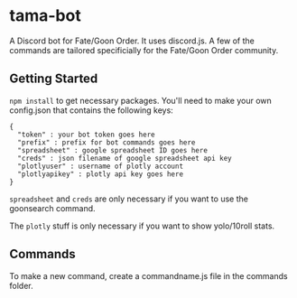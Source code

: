 # tama-bot
A Discord bot for Fate/Goon Order. It uses discord.js.
A few of the commands are tailored specificially for the Fate/Goon Order community.

## Getting Started
`npm install` to get necessary packages.
You'll need to make your own config.json that contains the following keys:
```
{
  "token" : your bot token goes here
  "prefix" : prefix for bot commands goes here
  "spreadsheet" : google spreadsheet ID goes here
  "creds" : json filename of google spreadsheet api key
  "plotlyuser" : username of plotly account
  "plotlyapikey" : plotly api key goes here
}
```
`spreadsheet` and `creds` are only necessary if you want to use the goonsearch command.

The `plotly` stuff is only necessary if you want to show yolo/10roll stats.

## Commands
To make a new command, create a commandname.js file in the commands folder.
